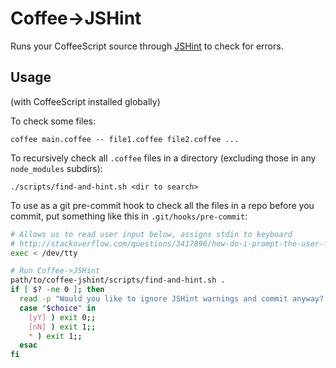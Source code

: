 # Coffee->JSHint

Runs your CoffeeScript source through [JSHint](http://www.jshint.com/) to check for errors.

## Usage

(with CoffeeScript installed globally)

To check some files:

    coffee main.coffee -- file1.coffee file2.coffee ...

To recursively check all `.coffee` files in a directory (excluding those in any `node_modules` subdirs):

    ./scripts/find-and-hint.sh <dir to search>

To use as a git pre-commit hook to check all the files in a repo before you commit, put something like this in `.git/hooks/pre-commit`:

```bash
# Allows us to read user input below, assigns stdin to keyboard
# http://stackoverflow.com/questions/3417896/how-do-i-prompt-the-user-from-within-a-commit-msg-hook
exec < /dev/tty

# Run Coffee->JSHint
path/to/coffee-jshint/scripts/find-and-hint.sh .
if [ $? -ne 0 ]; then
  read -p "Would you like to ignore JSHint warnings and commit anyway? (y/n) " choice
  case "$choice" in
    [yY] ) exit 0;;
    [nN] ) exit 1;;
    * ) exit 1;;
  esac
fi
```

